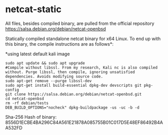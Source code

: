 # netcat-static

All files, besides compiled binary, are pulled from the official repository https://salsa.debian.org/debian/netcat-openbsd

Statically compiled standalone netcat binary for x64 Linux. To end up with this binary, the compile instructions are as follows*:

*using latest default kali image
```
sudo apt update && sudo apt upgrade
#Compile without libssl. From my research, Kali nc is also compiled without. Purge libssl, then compile, ignoring unsatisfied dependencies. Avoids modifying source code.
sudo apt-get remove --purge libssl-dev
sudo apt-get install build-essential dpkg-dev devscripts git pkg-config
git clone https://salsa.debian.org/debian/netcat-openbsd.git
cd netcat-openbsd
rm -rf debian/tests
DEB_BUILD_OPTIONS="nocheck" dpkg-buildpackage -us -uc -b -d
```

Sha-256 Hash of binary: 8556D1ECBE4BA296C84A561E21878A085755B01C017D5E48EF86492B4AA532FD
